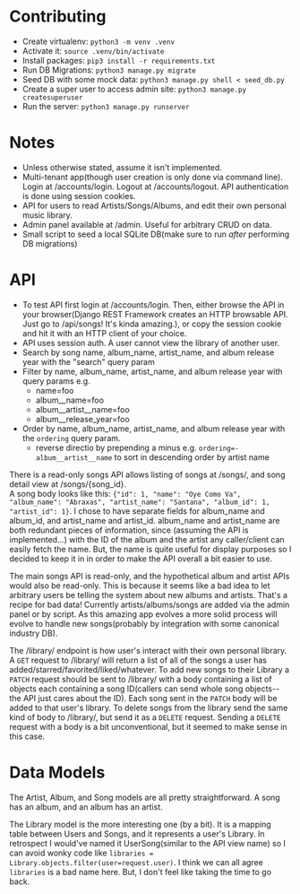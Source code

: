Contributing
============

* Create virtualenv: `python3 -m venv .venv`
* Activate it: `source .venv/bin/activate`
* Install packages: `pip3 install -r requirements.txt`
* Run DB Migrations: `python3 manage.py migrate`
* Seed DB with some mock data: `python3 manage.py shell < seed_db.py`
* Create a super user to access admin site: `python3 manage.py createsuperuser`
* Run the server: `python3 manage.py runserver`

Notes
=====

* Unless otherwise stated, assume it isn't implemented.
* Multi-tenant app(though user creation is only done via command line). Login at /accounts/login.  Logout at /accounts/logout.  API authentication is done using session cookies.
* API for users to read Artists/Songs/Albums, and edit their own personal music library.
* Admin panel available at /admin. Useful for arbitrary CRUD on data.
* Small script to seed a local SQLite DB(make sure to run *after* performing DB migrations)

API
===

* To test API first login at /accounts/login.  Then, either browse the API in your browser(Django REST Framework creates an HTTP browsable API.  Just go to /api/songs!  It's kinda amazing.), or copy the session cookie and hit it with an HTTP client of your choice.
* API uses session auth.  A user cannot view the library of another user.
* Search by song name, album_name, artist_name, and album release year with the "search" query param
* Filter by name, album_name, artist_name, and album release year with query params e.g.
	* name=foo
	* album__name=foo
	* album__artist__name=foo
	* album__release_year=foo
* Order by name, album_name, artist_name, and album release year with the `ordering` query param.
	* reverse directio by prepending a minus e.g. `ordering=-album__artist__name` to sort in descending order by artist name


There is a read-only songs API allows listing of songs at /songs/, and song detail view at /songs/{song_id}.  
A song body looks like this: `{"id": 1, "name": "Oye Como Va", "album_name": "Abraxas", "artist_name": "Santana", "album_id": 1, "artist_id": 1}`.  I chose to have separate fields for album_name and album_id, and artist_name and artist_id.  album_name and artist_name are both redundant pieces of information, since (assuming the API is implemented...) with the ID of the album and the artist any caller/client can easily fetch the name.  But, the name is quite useful for display purposes so I decided to keep it in in order to make the API overall a bit easier to use.

The main songs API is read-only, and the hypothetical album and artist APIs would also be read-only.  This is because it seems like a bad idea to let arbitrary users be telling the system about new albums and artists.  That's a recipe for bad data!  Currently artists/albums/songs are added via the admin panel or by script.  As this amazing app evolves a more solid process will evolve to handle new songs(probably by integration with some canonical industry DB).

The /library/ endpoint is how user's interact with their own personal library.  A `GET` request to /library/ will return a list of all of the songs a user has added/starred/favorited/liked/whatever.  To add new songs to their Library a `PATCH` request should be sent to /library/ with a body containing a list of objects each containing a song ID(callers can send whole song objects-- the API just cares about the ID).  Each song sent in the `PATCH` body will be added to that user's library.  To delete songs from the library send the same kind of body to /library/, but send it as a `DELETE` request.  Sending a `DELETE` request with a body is a bit unconventional, but it seemed to make sense in this case.

Data Models
===========
The Artist, Album, and Song models are all pretty straightforward.  A song has an album, and an album has an artist.

The Library model is the more interesting one (by a bit).  It is a mapping table between Users and Songs, and it represents a user's Library.  In retrospect I would've named it UserSong(similar to the API view name) so I can avoid wonky code like `libraries = Library.objects.filter(user=request.user)`.  I think we can all agree `libraries` is a bad name here.  But, I don't feel like taking the time to go back.
